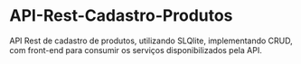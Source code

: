 # API-Rest-Cadastro-Produtos
API Rest de cadastro de produtos, utilizando SLQlite, implementando CRUD, com front-end para consumir os serviços disponibilizados pela API.
